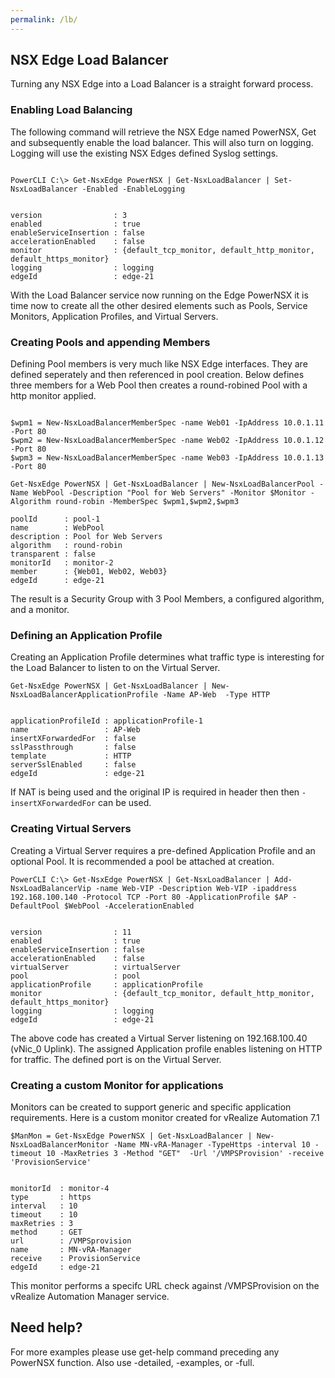 ```yaml
---
permalink: /lb/
---
```


## NSX Edge Load Balancer

Turning any NSX Edge into a Load Balancer is a straight forward process. 

### Enabling Load Balancing

The following command will retrieve the NSX Edge named PowerNSX, Get and subsequently enable the load balancer. This will also turn on logging. Logging will use the existing NSX Edges defined Syslog settings.

```

PowerCLI C:\> Get-NsxEdge PowerNSX | Get-NsxLoadBalancer | Set-NsxLoadBalancer -Enabled -EnableLogging


version                : 3
enabled                : true
enableServiceInsertion : false
accelerationEnabled    : false
monitor                : {default_tcp_monitor, default_http_monitor, default_https_monitor}
logging                : logging
edgeId                 : edge-21
```

With the Load Balancer service now running on the Edge PowerNSX it is time now to create all the other desired elements such as Pools, Service Monitors, Application Profiles, and Virtual Servers.

### Creating Pools and appending Members

Defining Pool members is very much like NSX Edge interfaces. They are defined seperately and then referenced in pool creation. Below defines three members for a Web Pool then creates a round-robined Pool with a http monitor applied.

```

$wpm1 = New-NsxLoadBalancerMemberSpec -name Web01 -IpAddress 10.0.1.11 -Port 80
$wpm2 = New-NsxLoadBalancerMemberSpec -name Web02 -IpAddress 10.0.1.12 -Port 80
$wpm3 = New-NsxLoadBalancerMemberSpec -name Web03 -IpAddress 10.0.1.13 -Port 80

Get-NsxEdge PowerNSX | Get-NsxLoadBalancer | New-NsxLoadBalancerPool -Name WebPool -Description "Pool for Web Servers" -Monitor $Monitor -Algorithm round-robin -MemberSpec $wpm1,$wpm2,$wpm3

poolId      : pool-1
name        : WebPool
description : Pool for Web Servers
algorithm   : round-robin
transparent : false
monitorId   : monitor-2
member      : {Web01, Web02, Web03}
edgeId      : edge-21

```

The result is a Security Group with 3 Pool Members, a configured algorithm, and a monitor.

### Defining an Application Profile

Creating an Application Profile determines what traffic type is interesting for the Load Balancer to listen to on the Virtual Server.

```
Get-NsxEdge PowerNSX | Get-NsxLoadBalancer | New-NsxLoadBalancerApplicationProfile -Name AP-Web  -Type HTTP


applicationProfileId : applicationProfile-1
name                 : AP-Web
insertXForwardedFor  : false
sslPassthrough       : false
template             : HTTP
serverSslEnabled     : false
edgeId               : edge-21
```

If NAT is being used and the original IP is required in header then then `-insertXForwardedFor` can be used.

### Creating Virtual Servers

Creating a Virtual Server requires a pre-defined Application Profile and an optional Pool. It is recommended a pool be attached at creation.

```
PowerCLI C:\> Get-NsxEdge PowerNSX | Get-NsxLoadBalancer | Add-NsxLoadBalancerVip -name Web-VIP -Description Web-VIP -ipaddress 192.168.100.140 -Protocol TCP -Port 80 -ApplicationProfile $AP -DefaultPool $WebPool -AccelerationEnabled


version                : 11
enabled                : true
enableServiceInsertion : false
accelerationEnabled    : false
virtualServer          : virtualServer
pool                   : pool
applicationProfile     : applicationProfile
monitor                : {default_tcp_monitor, default_http_monitor, default_https_monitor}
logging                : logging
edgeId                 : edge-21
```

The above code has created a Virtual Server listening on 192.168.100.40 (vNic_0 Uplink). The assigned Application profile enables listening on HTTP for traffic. The defined port is on the Virtual Server.

### Creating a custom Monitor for applications

Monitors can be created to support generic and specific application requirements. Here is a custom monitor created for vRealize Automation 7.1

```
$ManMon = Get-NsxEdge PowerNSX | Get-NsxLoadBalancer | New-NsxLoadBalancerMonitor -Name MN-vRA-Manager -TypeHttps -interval 10 -timeout 10 -MaxRetries 3 -Method "GET"  -Url '/VMPSProvision' -receive 'ProvisionService'


monitorId  : monitor-4
type       : https
interval   : 10
timeout    : 10
maxRetries : 3
method     : GET
url        : /VMPSprovision
name       : MN-vRA-Manager
receive    : ProvisionService
edgeId     : edge-21
```
This monitor performs a specifc URL check against /VMPSProvision on the vRealize Automation Manager service.


## Need help?

For more examples please use get-help command preceding any PowerNSX function. Also use -detailed, -examples, or -full.


